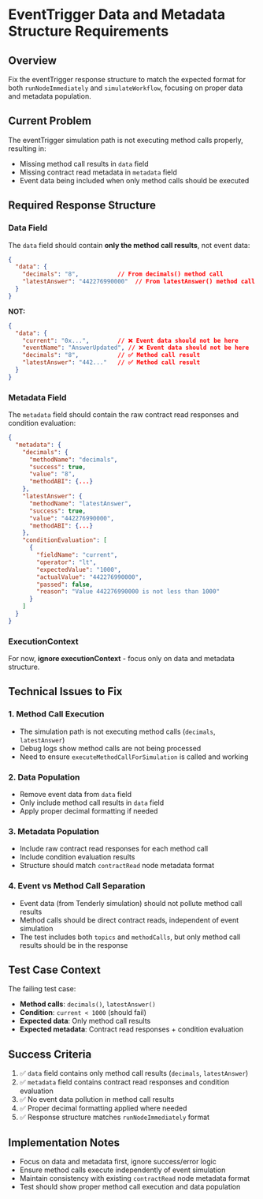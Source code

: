 # EventTrigger Data and Metadata Structure Requirements

## Overview
Fix the eventTrigger response structure to match the expected format for both `runNodeImmediately` and `simulateWorkflow`, focusing on proper data and metadata population.

## Current Problem
The eventTrigger simulation path is not executing method calls properly, resulting in:
- Missing method call results in `data` field
- Missing contract read metadata in `metadata` field
- Event data being included when only method calls should be executed

## Required Response Structure

### **Data Field**
The `data` field should contain **only the method call results**, not event data:

```json
{
  "data": {
    "decimals": "8",           // From decimals() method call
    "latestAnswer": "442276990000"  // From latestAnswer() method call
  }
}
```

**NOT:**
```json
{
  "data": {
    "current": "0x...",        // ❌ Event data should not be here
    "eventName": "AnswerUpdated", // ❌ Event data should not be here
    "decimals": "8",           // ✅ Method call result
    "latestAnswer": "442..."   // ✅ Method call result
  }
}
```

### **Metadata Field**
The `metadata` field should contain the raw contract read responses and condition evaluation:

```json
{
  "metadata": {
    "decimals": {
      "methodName": "decimals",
      "success": true,
      "value": "8",
      "methodABI": {...}
    },
    "latestAnswer": {
      "methodName": "latestAnswer", 
      "success": true,
      "value": "442276990000",
      "methodABI": {...}
    },
    "conditionEvaluation": [
      {
        "fieldName": "current",
        "operator": "lt",
        "expectedValue": "1000",
        "actualValue": "442276990000",
        "passed": false,
        "reason": "Value 442276990000 is not less than 1000"
      }
    ]
  }
}
```

### **ExecutionContext**
For now, **ignore executionContext** - focus only on data and metadata structure.

## Technical Issues to Fix

### **1. Method Call Execution**
- The simulation path is not executing method calls (`decimals`, `latestAnswer`)
- Debug logs show method calls are not being processed
- Need to ensure `executeMethodCallForSimulation` is called and working

### **2. Data Population**
- Remove event data from `data` field
- Only include method call results in `data` field
- Apply proper decimal formatting if needed

### **3. Metadata Population**
- Include raw contract read responses for each method call
- Include condition evaluation results
- Structure should match `contractRead` node metadata format

### **4. Event vs Method Call Separation**
- Event data (from Tenderly simulation) should not pollute method call results
- Method calls should be direct contract reads, independent of event simulation
- The test includes both `topics` and `methodCalls`, but only method call results should be in the response

## Test Case Context
The failing test case:
- **Method calls**: `decimals()`, `latestAnswer()`
- **Condition**: `current < 1000` (should fail)
- **Expected data**: Only method call results
- **Expected metadata**: Contract read responses + condition evaluation

## Success Criteria
1. ✅ `data` field contains only method call results (`decimals`, `latestAnswer`)
2. ✅ `metadata` field contains contract read responses and condition evaluation
3. ✅ No event data pollution in method call results
4. ✅ Proper decimal formatting applied where needed
5. ✅ Response structure matches `runNodeImmediately` format

## Implementation Notes
- Focus on data and metadata first, ignore success/error logic
- Ensure method calls execute independently of event simulation
- Maintain consistency with existing `contractRead` node metadata format
- Test should show proper method call execution and data population
